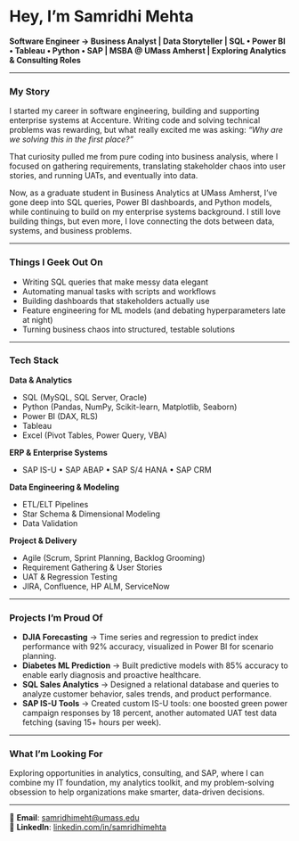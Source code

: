 # Hey, I’m Samridhi Mehta  
**Software Engineer → Business Analyst | Data Storyteller | SQL • Power BI • Tableau • Python • SAP | MSBA @ UMass Amherst | Exploring Analytics & Consulting Roles**

---

### My Story  
I started my career in software engineering, building and supporting enterprise systems at Accenture. Writing code and solving technical problems was rewarding, but what really excited me was asking: *“Why are we solving this in the first place?”*  

That curiosity pulled me from pure coding into business analysis, where I focused on gathering requirements, translating stakeholder chaos into user stories, and running UATs, and eventually into data.  

Now, as a graduate student in Business Analytics at UMass Amherst, I’ve gone deep into SQL queries, Power BI dashboards, and Python models, while continuing to build on my enterprise systems background. I still love building things, but even more, I love connecting the dots between data, systems, and business problems.  

---

### Things I Geek Out On  
- Writing SQL queries that make messy data elegant  
- Automating manual tasks with scripts and workflows  
- Building dashboards that stakeholders actually use  
- Feature engineering for ML models (and debating hyperparameters late at night)  
- Turning business chaos into structured, testable solutions  

---

### Tech Stack  

**Data & Analytics**  
- SQL (MySQL, SQL Server, Oracle)  
- Python (Pandas, NumPy, Scikit-learn, Matplotlib, Seaborn)  
- Power BI (DAX, RLS)  
- Tableau  
- Excel (Pivot Tables, Power Query, VBA)  

**ERP & Enterprise Systems**  
- SAP IS-U • SAP ABAP • SAP S/4 HANA • SAP CRM  

**Data Engineering & Modeling**  
- ETL/ELT Pipelines  
- Star Schema & Dimensional Modeling  
- Data Validation  

**Project & Delivery**  
- Agile (Scrum, Sprint Planning, Backlog Grooming)  
- Requirement Gathering & User Stories  
- UAT & Regression Testing  
- JIRA, Confluence, HP ALM, ServiceNow  

---

### Projects I’m Proud Of  
- **DJIA Forecasting** → Time series and regression to predict index performance with 92% accuracy, visualized in Power BI for scenario planning.  
- **Diabetes ML Prediction** → Built predictive models with 85% accuracy to enable early diagnosis and proactive healthcare.  
- **SQL Sales Analytics** → Designed a relational database and queries to analyze customer behavior, sales trends, and product performance.  
- **SAP IS-U Tools** → Created custom IS-U tools: one boosted green power campaign responses by 18 percent, another automated UAT test data fetching (saving 15+ hours per week).  

---

### What I’m Looking For  
Exploring opportunities in analytics, consulting, and SAP, where I can combine my IT foundation, my analytics toolkit, and my problem-solving obsession to help organizations make smarter, data-driven decisions.  

---

📧 **Email**: samridhimeht@umass.edu  
🔗 **LinkedIn**: [linkedin.com/in/samridhimehta](https://linkedin.com/in/samridhimehta)
